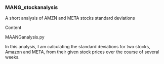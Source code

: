 ### MANG_stockanalysis

A short analysis of AMZN and META stocks standard deviations

Content

MAANGanalysis.py

In this analysis, I am calculating the standard deviations for two stocks, Amazon and META, from their given stock prices over the course of several weeks. 
